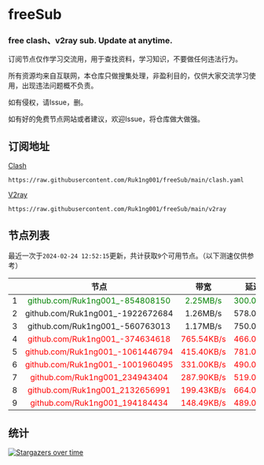 # freeSub
### free clash、v2ray sub. Update at anytime.

订阅节点仅作学习交流用，用于查找资料，学习知识，不要做任何违法行为。

所有资源均来自互联网，本仓库只做搜集处理，非盈利目的，仅供大家交流学习使用，出现违法问题概不负责。

如有侵权，请Issue，删。

如有好的免费节点网站或者建议，欢迎Issue，将仓库做大做强。

## 订阅地址
[Clash](https://raw.githubusercontent.com/Ruk1ng001/freeSub/main/clash.yaml)
```
https://raw.githubusercontent.com/Ruk1ng001/freeSub/main/clash.yaml
```
[V2ray](https://raw.githubusercontent.com/Ruk1ng001/freeSub/main/v2ray)
```
https://raw.githubusercontent.com/Ruk1ng001/freeSub/main/v2ray
```

## 节点列表

最近一次于`2024-02-24 12:52:15`更新，共计获取`9`个可用节点。（以下测速仅供参考）

|  | 节点 | 带宽 | 延迟 |
|:-:|:--:|:--:|:--:|
 | 1 | <font color=green>github.com/Ruk1ng001_-854808150</font> | <font color=green>2.25MB/s</font> | <font color=green>300.00ms</font> |
 | 2 | github.com/Ruk1ng001_-1922672684 | 1.26MB/s | 578.00ms |
 | 3 | github.com/Ruk1ng001_-560763013 | 1.17MB/s | 750.00ms |
 | 4 | <font color=red>github.com/Ruk1ng001_-374634618</font> | <font color=red>765.54KB/s</font> | <font color=red>466.00ms</font> |
 | 5 | <font color=red>github.com/Ruk1ng001_-1061446794</font> | <font color=red>415.40KB/s</font> | <font color=red>781.00ms</font> |
 | 6 | <font color=red>github.com/Ruk1ng001_-1001960495</font> | <font color=red>331.00KB/s</font> | <font color=red>490.00ms</font> |
 | 7 | <font color=red>github.com/Ruk1ng001_234943404</font> | <font color=red>287.90KB/s</font> | <font color=red>519.00ms</font> |
 | 8 | <font color=red>github.com/Ruk1ng001_2132656991</font> | <font color=red>199.43KB/s</font> | <font color=red>664.00ms</font> |
 | 9 | <font color=red>github.com/Ruk1ng001_194184434</font> | <font color=red>148.49KB/s</font> | <font color=red>489.00ms</font> |


## 统计

[![Stargazers over time](https://starchart.cc/Ruk1ng001/freeSub.svg)](https://starchart.cc/Ruk1ng001/freeSub)